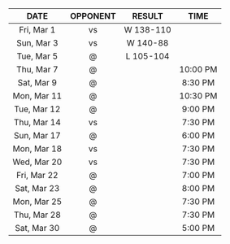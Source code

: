 |    DATE     |          OPPONENT          |  RESULT   |   TIME   |
|:-----------:|:--------------------------:|:---------:|:--------:|
| Fri, Mar 1  |    vs [](/r/mavericks)     | W 138-110 |          |
| Sun, Mar 3  |     vs [](/r/warriors)     | W 140-88  |          |
| Tue, Mar 5  |   @ [](/r/clevelandcavs)   | L 105-104 |          |
| Thu, Mar 7  |   @ [](/r/denvernuggets)   |           | 10:00 PM |
| Sat, Mar 9  |       @ [](/r/suns)        |           | 8:30 PM  |
| Mon, Mar 11 |      @ [](/r/ripcity)      |           | 10:30 PM |
| Tue, Mar 12 |     @ [](/r/utahjazz)      |           | 9:00 PM  |
| Thu, Mar 14 |       vs [](/r/suns)       |           | 7:30 PM  |
| Sun, Mar 17 | @ [](/r/washingtonwizards) |           | 6:00 PM  |
| Mon, Mar 18 |  vs [](/r/detroitpistons)  |           | 7:30 PM  |
| Wed, Mar 20 |     vs [](/r/mkebucks)     |           | 7:30 PM  |
| Fri, Mar 22 |  @ [](/r/detroitpistons)   |           | 7:00 PM  |
| Sat, Mar 23 |   @ [](/r/chicagobulls)    |           | 8:00 PM  |
| Mon, Mar 25 |   @ [](/r/atlantahawks)    |           | 7:30 PM  |
| Thu, Mar 28 |   @ [](/r/atlantahawks)    |           | 7:30 PM  |
| Sat, Mar 30 |   @ [](/r/nolapelicans)    |           | 5:00 PM  |